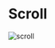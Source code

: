 # Scroll

![scroll](https://user-images.githubusercontent.com/105339279/185149623-d20b4091-3f95-4393-a940-778ea84b4123.png)
